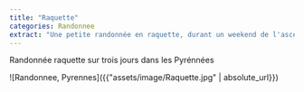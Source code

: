 ```yaml
---
title: "Raquette"
categories: Randonnee
extract: "Une petite randonnée en raquette, durant un weekend de l'ascension avec bivouac en cabane de berger et beaucoup de neige..."
---
```


Randonnée raquette sur trois jours dans les Pyrénnées


![Randonnee, Pyrennes]({{"assets/image/Raquette.jpg" | absolute_url}})